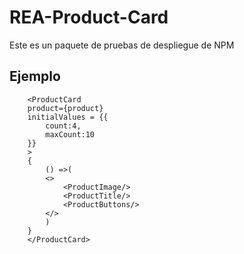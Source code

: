 # REA-Product-Card

Este es un paquete de pruebas de despliegue de NPM


## Ejemplo
```
    <ProductCard 
    product={product}
    initialValues = {{
        count:4,
        maxCount:10
    }}
    >
    {
        () =>(
        <>
            <ProductImage/>
            <ProductTitle/>
            <ProductButtons/>
        </>
        )
    }
    </ProductCard>
```
